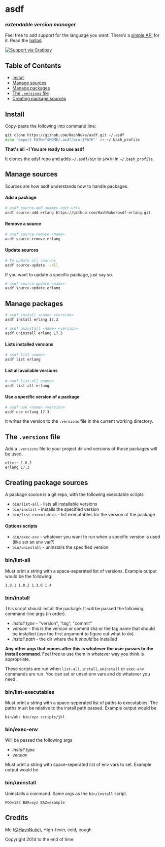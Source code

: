 # asdf
### _extendable version manager_


Feel free to add support for the language you want. There's a [simple API](#creating-package-sources) for it. Read the [ballad](https://github.com/HashNuke/asdf/blob/master/ballad-of-asdf.md).

[![Support via Gratipay](https://cdn.rawgit.com/gratipay/gratipay-badge/2.3.0/dist/gratipay.png)](https://gratipay.com/HashNuke/)

## Table of Contents

* [Install](#install)
* [Manage sources](#manage-sources)
* [Manage packages](#manage-packages)
* [The `.versions` file](#the-versions-file)
* [Creating package sources](#creating-package-sources)


## Install

Copy-paste the following into command line:

```bash
git clone https://github.com/HashNuke/asdf.git ~/.asdf
echo 'export PATH="$HOME/.asdf/bin:$PATH"' >> ~/.bash_profile
```

**That's all ~! You are ready to use asdf**

It clones the adsf repo and adds `~/.asdf/bin` to `$PATH` in `~/.bash_profile`.


## Manage sources

Sources are how asdf understands how to handle packages.


#### Add a package

```bash
# asdf source-add <name> <git-url>
asdf source-add erlang https://github.com/HashNuke/asdf-erlang.git
```

#### Remove a source

```bash
# asdf source-remove <name>
asdf source-remove erlang
```


#### Update sources

```bash
# To update all sources
asdf source-update --all
```

If you want to update a specific package, just say so.

```bash
# asdf source-update <name>
asdf source-update erlang
```

## Manage packages

```bash
# asdf install <name> <version>
asdf install erlang 17.3

# asdf uninstall <name> <version>
asdf uninstall erlang 17.3
```

#### Lists installed versions

```bash
# asdf list <name>
asdf list erlang
```

#### List all available versions

```bash
# asdf list-all <name>
asdf list-all erlang
```

#### Use a specific version of a package

```bash
# asdf use <name> <version>
asdf use erlang 17.3
```

It writes the version to the `.versions` file in the current working directory.


## The `.versions` file

Add a `.versions` file to your project dir and versions of those packages will be used.

```
elixir 1.0.2
erlang 17.3
```


## Creating package sources

A package source is a git repo, with the following executable scripts

* `bin/list-all` - lists all installable versions
* `bin/install` - installs the specified version
* `bin/list-executables` - list executables for the version of the package

#### Options scripts

* `bin/exec-env` - whatever you want to run when a specific version is used (like set an env var?)
* `bin/uninstall` - uninstalls the specified version

### bin/list-all

Must print a string with a space-seperated list of versions. Example output would be the following:

```
1.0.1 1.0.2 1.3.0 1.4
```

### bin/install

This script should install the package. It will be passed the following command-line args (in order).

* *install type* - "version", "tag", "commit"
* *version* - this is the version or commit sha or the tag name that should be installed (use the first argument to figure out what to do).
* *install path* - the dir where the it *should* be installed

**Any other args that comes after this is whatever the user passes to the install command**. Feel free to use them in whatever way you think is appropriate.

These scripts are run when `list-all`, `install`, `uninstall` or `exec-env` commands are run. You can set or unset env vars and do whatever you need.

### bin/list-executables

Must print a string with a space-seperated list of paths to executables. The paths must be relative to the install path passed. Example output would be:

```
bin/abc bin/xyz scripts/jkl
```

### bin/exec-env

Will be passed the following args

* *install type*
* *version*

Must print a string with space-seperated list of env vars to set. Example output would be

### bin/uninstall

Uninstalls a command. Same args as the `bin/install` script.

```
FOO=123 BAR=xyz BAZ=example
```

## Credits

Me ([@HashNuke](http://github.com/HashNuke)), High-fever, cold, cough

Copyright 2014 to the end of time
